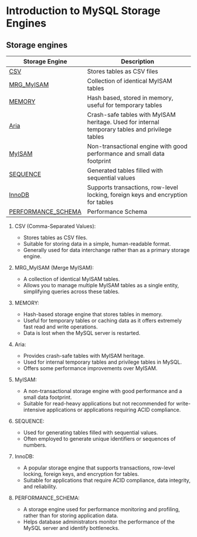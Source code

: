 # Introduction to MySQL Storage Engines

## Storage engines


| Storage Engine | Description |
| --- | --- |
| [CSV](http://localhost/phpmyadmin/index.php?route=/server/engines/CSV) | Stores tables as CSV files |
| [MRG_MyISAM](http://localhost/phpmyadmin/index.php?route=/server/engines/MRG_MyISAM) | Collection of identical MyISAM tables |
| [MEMORY](http://localhost/phpmyadmin/index.php?route=/server/engines/MEMORY) | Hash based, stored in memory, useful for temporary tables |
| [Aria](http://localhost/phpmyadmin/index.php?route=/server/engines/Aria) | Crash-safe tables with MyISAM heritage. Used for internal temporary tables and privilege tables |
| [MyISAM](http://localhost/phpmyadmin/index.php?route=/server/engines/MyISAM) | Non-transactional engine with good performance and small data footprint |
| [SEQUENCE](http://localhost/phpmyadmin/index.php?route=/server/engines/SEQUENCE) | Generated tables filled with sequential values |
| [InnoDB](http://localhost/phpmyadmin/index.php?route=/server/engines/InnoDB) | Supports transactions, row-level locking, foreign keys and encryption for tables |
| [PERFORMANCE_SCHEMA](http://localhost/phpmyadmin/index.php?route=/server/engines/PERFORMANCE_SCHEMA) | Performance Schema |

1.  CSV (Comma-Separated Values):

    -   Stores tables as CSV files.
    -   Suitable for storing data in a simple, human-readable format.
    -   Generally used for data interchange rather than as a primary storage engine.
2.  MRG_MyISAM (Merge MyISAM):

    -   A collection of identical MyISAM tables.
    -   Allows you to manage multiple MyISAM tables as a single entity, simplifying queries across these tables.
3.  MEMORY:

    -   Hash-based storage engine that stores tables in memory.
    -   Useful for temporary tables or caching data as it offers extremely fast read and write operations.
    -   Data is lost when the MySQL server is restarted.
4.  Aria:

    -   Provides crash-safe tables with MyISAM heritage.
    -   Used for internal temporary tables and privilege tables in MySQL.
    -   Offers some performance improvements over MyISAM.
5.  MyISAM:

    -   A non-transactional storage engine with good performance and a small data footprint.
    -   Suitable for read-heavy applications but not recommended for write-intensive applications or applications requiring ACID compliance.
6.  SEQUENCE:

    -   Used for generating tables filled with sequential values.
    -   Often employed to generate unique identifiers or sequences of numbers.
7.  InnoDB:

    -   A popular storage engine that supports transactions, row-level locking, foreign keys, and encryption for tables.
    -   Suitable for applications that require ACID compliance, data integrity, and reliability.
8.  PERFORMANCE_SCHEMA:

    -   A storage engine used for performance monitoring and profiling, rather than for storing application data.
    -   Helps database administrators monitor the performance of the MySQL server and identify bottlenecks.
